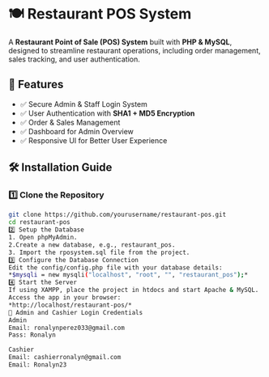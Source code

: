 # 🍽️ Restaurant POS System

A **Restaurant Point of Sale (POS) System** built with **PHP & MySQL**, designed to streamline restaurant operations, including order management, sales tracking, and user authentication.

## 🚀 Features
- ✅ Secure Admin & Staff Login System
- ✅ User Authentication with **SHA1 + MD5 Encryption**
- ✅ Order & Sales Management
- ✅ Dashboard for Admin Overview
- ✅ Responsive UI for Better User Experience

## 🛠️ Installation Guide
### 1️⃣ Clone the Repository
```sh
git clone https://github.com/yourusername/restaurant-pos.git
cd restaurant-pos
2️⃣ Setup the Database
1. Open phpMyAdmin.
2.Create a new database, e.g., restaurant_pos.
3. Import the rposystem.sql file from the project.
3️⃣ Configure the Database Connection
Edit the config/config.php file with your database details:
*$mysqli = new mysqli("localhost", "root", "", "restaurant_pos");*
4️⃣ Start the Server
If using XAMPP, place the project in htdocs and start Apache & MySQL.
Access the app in your browser:
*http://localhost/restaurant-pos/*
🔑 Admin and Cashier Login Credentials
Admin
Email: ronalynperez033@gmail.com
Pass: Ronalyn

Cashier
Email: cashierronalyn@gmail.com
Email: Ronalyn23
